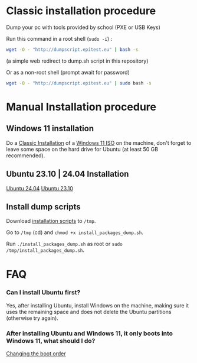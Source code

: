 # Classic installation procedure

Dump your pc with tools provided by school (PXE or USB Keys)

Run this command in a root shell (`sudo -i`) :

```sh
wget -O - "http://dumpscript.epitest.eu" | bash -s
```
(a simple web redirect to dump.sh script in this repository)

Or as a non-root shell (prompt await for password)

```sh
wget -O - "http://dumpscript.epitest.eu" | sudo bash -s
```

# Manual Installation procedure

## Windows 11 installation

Do a [Classic Installation](https://www.tomshardware.com/how-to/clean-install-windows-11) of a [Windows 11 ISO](https://www.microsoft.com/en-us/software-download/windows11) on the machine, don't forget to leave some space on the hard drive for Ubuntu (at least 50 GB recommended).

## Ubuntu 23.10 | 24.04 Installation

[Ubuntu 24.04](https://releases.ubuntu.com/noble/)
[Ubuntu 23.10](https://releases.ubuntu.com/mantic/)

## Install dump scripts

Download [installation scripts](https://github.com/Epitech/dump) to `/tmp`.

Go to `/tmp` (cd) and `chmod +x install_packages_dump.sh`.

Run `./install_packages_dump.sh` as root or `sudo /tmp/install_packages_dump.sh`.

# FAQ

### Can I install Ubuntu first?

Yes, after installing Ubuntu, install Windows on the machine, making sure it uses the remaining space and does not delete the Ubuntu partitions (otherwise try again).

### After installing Ubuntu and Windows 11, it only boots into Windows 11, what should I do?

[Changing the boot order](https://askubuntu.com/a/1394945)